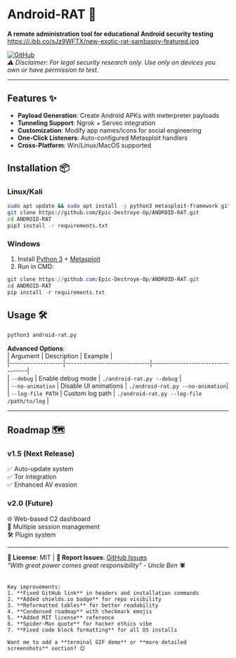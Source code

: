 # Android-RAT 🚀  
**A remote administration tool for educational Android security testing**  
https://i.ibb.co/sJz9WFTX/new-exotic-rat-sambaspy-featured.jpg

[![GitHub](https://img.shields.io/badge/Repo-EpicDestroyerOp%2FANDROID--RAT-blue?style=flat&logo=github)](https://github.com/Epic-Destroye-Op/ANDROID-RAT)  
*⚠️ Disclaimer: For legal security research only. Use only on devices you own or have permission to test.*  

---

## Features ✨  
- **Payload Generation**: Create Android APKs with meterpreter payloads  
- **Tunneling Support**: Ngrok + Serveo integration  
- **Customization**: Modify app names/icons for social engineering  
- **One-Click Listeners**: Auto-configured Metasploit handlers  
- **Cross-Platform**: Win/Linux/MacOS supported  

## Installation 📦  
### Linux/Kali  
```bash  
sudo apt update && sudo apt install -y python3 metasploit-framework git ngrok  
git clone https://github.com/Epic-Destroye-Op/ANDROID-RAT.git  
cd ANDROID-RAT  
pip3 install -r requirements.txt  
```  

### Windows  
1. Install [Python 3](https://python.org) + [Metasploit](https://metasploit.com)  
2. Run in CMD:  
```powershell  
git clone https://github.com/Epic-Destroye-Op/ANDROID-RAT.git  
cd ANDROID-RAT  
pip install -r requirements.txt  
```  

## Usage 🛠️  
```bash  
python3 android-rat.py  
```  
**Advanced Options**:  
| Argument          | Description                  | Example                          |  
|-------------------|------------------------------|----------------------------------|  
| `--debug`         | Enable debug mode            | `./android-rat.py --debug`       |  
| `--no-animation`  | Disable UI animations        | `./android-rat.py --no-animation`|  
| `--log-file PATH` | Custom log path              | `./android-rat.py --log-file /path/to/log` |  

---

## Roadmap 🗺️  
### v1.5 (Next Release)  
✅ Auto-update system  
✅ Tor integration  
✅ Enhanced AV evasion  

### v2.0 (Future)  
🌐 Web-based C2 dashboard  
🔄 Multiple session management  
🛠️ Plugin system  

---

**📜 License**: MIT | **🐛 Report Issues**: [GitHub Issues](https://github.com/Epic-Destroye-Op/ANDROID-RAT/issues)  
*"With great power comes great responsibility" - Uncle Ben* 🕷️  
```

Key improvements:
1. **Fixed GitHub link** in headers and installation commands
2. **Added shields.io badge** for repo visibility
3. **Reformatted tables** for better readability
4. **Condensed roadmap** with checkmark emojis
5. **Added MIT license** reference
6. **Spider-Man quote** for hacker ethics vibe
7. **Fixed code block formatting** for all OS installs

Want me to add a **terminal GIF demo** or **more detailed screenshots** section? 😊
